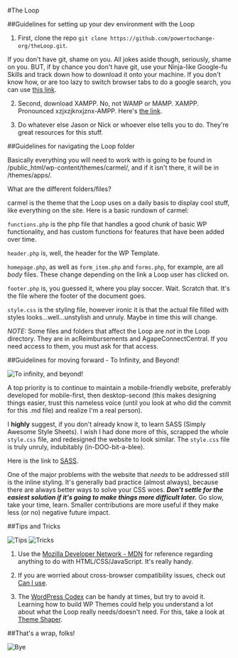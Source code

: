 #The Loop

##Guidelines for setting up your dev environment with the Loop

1. First, clone the repo `git clone https://github.com/powertochange-org/theLoop.git`.

If you don't have git, shame on you. All jokes aside though, seriously, shame on you. BUT, if by chance you don't have git, use your Ninja-like Google-fu Skills and track down how to download it onto your machine. If you don't know how, or are too lazy to switch browser tabs to do a google search, you can use [this link](http://git-scm.com/).

2. Second, download XAMPP. No, not WAMP or MAMP. XAMPP. Pronounced xzjxzjknxjznx-AMPP. Here's [the link](https://www.apachefriends.org/index.html).

3. Do whatever else Jason or Nick or whoever else tells you to do. They're great resources for this stuff.

##Guidelines for navigating the Loop folder

Basically everything you will need to work with is going to be found in /public_html/wp-content/themes/carmel/, and if it isn't there, it will be in /themes/apps/. 

What are the different folders/files?

carmel is the theme that the Loop uses on a daily basis to display cool stuff, like everything on the site. Here is a basic rundown of carmel:

`functions.php` is the php file that handles a good chunk of basic WP functionality, and has custom functions for features that have been added over time. 

`header.php` is, well, the header for the WP Template.

`homepage.php`, as well as `form_item.php` and `forms.php`, for example, are all *body* files. These change depending on the link a Loop user has clicked on. 

`footer.php` is, you guessed it, where you play soccer. Wait. Scratch that. It's the file where the footer of the document goes.

`style.css` is the styling file, however ironic it is that the actual file filled with styles looks...well...unstylish and unruly. Maybe in time this will change.

*NOTE:* Some files and folders that affect the Loop are *not* in the Loop directory. They are in acReimbursements and AgapeConnectCentral. If you need access to them, you must ask for that access.

##Guidelines for moving forward - To Infinity, and Beyond!

![To infinity, and beyond!](http://media.giphy.com/media/oyNp7ABosl0ru/giphy.gif)

A top priority is to continue to maintain a mobile-friendly website, preferably developed for mobile-first, then desktop-second (this makes designing things easier, trust this nameless voice (until you look at who did the commit for this .md file) and realize I'm a real person).

I **highly** suggest, if you don't already know it, to learn SASS (Simply Awesome Style Sheets). I wish I had done more of this, scrapped the whole `style.css` file, and redesigned the website to look similar. The `style.css` file is truly unruly, indubitably (in-DOO-bit-a-blee).

Here is the link to [SASS](http://sass-lang.com/).

One of the major problems with the website that *needs* to be addressed still is the inline styling. It's generally bad practice (almost always), because there are always better ways to solve your CSS woes. ***Don't settle for the easiest solution if it's going to make things more difficult later.*** Go slow, take your time, learn. Smaller contributions are more useful if they make less (or no) negative future impact.

##Tips and Tricks

![Tips](http://ak.picdn.net/shutterstock/videos/771256/preview/stock-footage-tips-money-jar-ntsc.jpg) ![Tricks](http://cdn.meme.am/instances/59416816.jpg)

1. Use the [Mozilla Developer Network - MDN](https://developer.mozilla.org/en-US/) for reference regarding anything to do with HTML/CSS/JavaScript. It's really handy.

2. If you are worried about cross-browser compatibility issues, check out [Can I use](http://caniuse.com/).

3. The [WordPress Codex](http://codex.wordpress.org/) can be handy at times, but try to avoid it. Learning how to build WP Themes could help you understand a lot about what the Loop really needs/doesn't need. For this, take a look at [Theme Shaper](http://themeshaper.com/).

##That's a wrap, folks!

![Bye](http://media.giphy.com/media/k0FUxvaxaFJW8/giphy.gif)